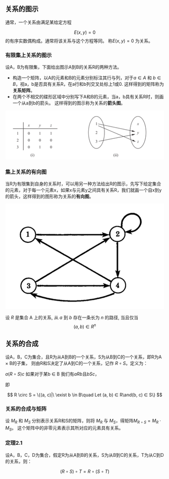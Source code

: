 ## 关系的图示

通常，一个关系由满足某给定方程

$$
E(x, y) = 0
$$
的有序实数偶构成。通常将该关系与这个方程等同。
称$E(x, y) = 0$ 为关系。

### 有限集上关系的图示

设A，B为有限集，下面给出图示A到B的关系R的两种方法。

  * 构造一个矩阵，以A的元素和B的元素分别标注其行与列，对于$a ∈ A$ 和 $b ∈ B$，视a，b是否具有关系R，在a行和b列交叉处标上1或0.
    这样得到的矩阵称为**关系矩阵**。
  * 在两个不相交的碟形区域中分别写下A和B的元素，当a，b具有关系R时，则画一个从a到b的箭头。
    这样得到的图示称为关系的**箭头图**。

![1560959885410](assets/1560959885410.png)

### 集上关系的有向图

当R为有限集到自身的关系时，可以用另一种方法给出R的图示，先写下给定集合的元素，对于每一个元素x，如果x与元素y之间具有关系R，我们就画一个自x到y的箭头，这样得到的图形称为关系的**有向图**。

![1560959978435](assets/1560959978435.png)

设 $R$ 是集合 A 上的关系, 从 $a$ 到 $b$ 存在一条长为 $n$ 的路径, 当且仅当
$$
(a,b)\in R^n
$$

## 关系的合成

设A，B，C为集合，且R为从A到B的一个关系，S为从B到C的一个关系，即R为A × B的子集，
则由R和S决定了从A到C的一个关系，记作 $R \circ S$。定义为：

$a(R \circ S)c$ 如果对于某b ∈ B 我们有$aRb$且$bSc$，

即

$$
R \circ S = \{(a, c)|\ \exist b \in B\quad Let (a, b) ∈ R\and(b, c) ∈ S\}
$$



### 关系的合成与矩阵

设 $M_R$ 和 $M_S$ 分别表示关系R和S的矩阵，则将 $M_R$ 与 $M_S$，得矩阵$M_{R \circ S} = M_R \cdot M_S$。
这个矩阵中的非零元素表示其所对应的元素具有关系。

### 定理2.1

设A，B，C，D为集合，假定R为从A到B的关系，S为从B到C的关系，T为从C到D的关系，则：

$$
(R \circ S) \circ T = R \circ (S \circ T)
$$

